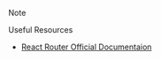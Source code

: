 > [!NOTE]
> Useful Resources

-   [React Router Official Documentaion](https://reactrouter.com/en/main/start/tutorial)
